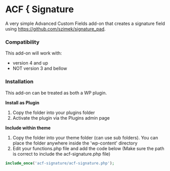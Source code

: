 # ACF { Signature

A very simple Advanced Custom Fields add-on that creates a signature field using https://github.com/szimek/signature_pad.


### Compatibility

This add-on will work with:

* version 4 and up
* NOT version 3 and bellow


### Installation

This add-on can be treated as both a WP plugin.

**Install as Plugin**

1. Copy the folder into your plugins folder
2. Activate the plugin via the Plugins admin page

**Include within theme**

1.	Copy the folder into your theme folder (can use sub folders). You can place the folder anywhere inside the 'wp-content' directory
2.	Edit your functions.php file and add the code below (Make sure the path is correct to include the acf-signature.php file)

```php
include_once('acf-signature/acf-signature.php');
```